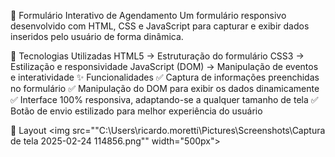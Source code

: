 📅 Formulário Interativo de Agendamento
Um formulário responsivo desenvolvido com HTML, CSS e JavaScript para capturar e exibir dados inseridos pelo usuário de forma dinâmica.

🚀 Tecnologias Utilizadas
HTML5 → Estruturação do formulário
CSS3 → Estilização e responsividade
JavaScript (DOM) → Manipulação de eventos e interatividade
✨ Funcionalidades
✅ Captura de informações preenchidas no formulário
✅ Manipulação do DOM para exibir os dados dinamicamente
✅ Interface 100% responsiva, adaptando-se a qualquer tamanho de tela
✅ Botão de envio estilizado para melhor experiência do usuário

📸 Layout
<img src=""C:\Users\ricardo.moretti\Pictures\Screenshots\Captura de tela 2025-02-24 114856.png"" width="500px">

